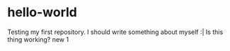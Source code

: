 # hello-world
Testing my first repository.
I should write something about myself :|
Is this thing working?
new 1
